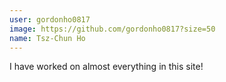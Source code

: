 ```yaml
---
user: gordonho0817
image: https://github.com/gordonho0817?size=50
name: Tsz-Chun Ho
---
```

I have worked on almost everything in this site!
